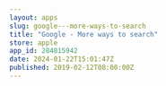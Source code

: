```yaml
---
layout: apps
slug: google---more-ways-to-search
title: "Google - More ways to search"
store: apple
app_id: 284815942
date: 2024-01-22T15:01:47Z
published: 2019-02-12T08:00:00Z
---
```


